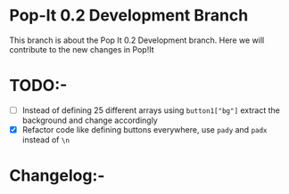 # Pop-It 0.2 Development Branch

This branch is about the Pop It 0.2 Development branch. Here we will contribute to the new changes in Pop!It

# TODO:-

- [ ] Instead of defining 25 different arrays using `button1["bg"]` extract the background and change accordingly
- [x] Refactor code like defining buttons everywhere, use `pady` and `padx` instead of `\n`

# Changelog:-

